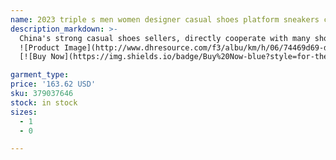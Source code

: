 ```yaml
---
name: 2023 triple s men women designer casual shoes platform sneakers clear sole black white grey red pink blue Royal Neon Green mens trainers Tennis
description_markdown: >-
  China's strong casual shoes sellers, directly cooperate with many shoe factories,size from 36-45 Competitive price,stock time and delivery speed above average and reliable after-sales service,welcome to order These sneaker are suitable for casual, outdoor jogging, home, office, fitness, shopping and hiking send with dust bag,check carefully before shipment to ensure that the shoes are not defective 6-layer combined sole, with contrasting color design on the upper, bringing a strong visual impact.syi
  ![Product Image](http://www.dhresource.com/f3/albu/km/h/06/74469d69-d4f5-4077-8e23-a1648fb38501.jpg)
  [![Buy Now](https://img.shields.io/badge/Buy%20Now-blue?style=for-the-badge&logo=none)](https://www.jdoqocy.com/click-100820740-14451685?url=http%3A%2F%2Fwww.dhgate.com%2Fproduct%2Fwith-box-aaa-real-air-original-retro-12-12s%2F379037646.html)

garment_type:
price: '163.62 USD'
sku: 379037646
stock: in stock
sizes:
  - 1
  - 0

---
```

